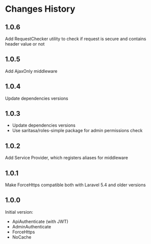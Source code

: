 # Changes History

1.0.6
-----
Add RequestChecker utility to check if request is secure and contains header value or not

1.0.5
-----
Add AjaxOnly middleware

1.0.4
-----
Update dependencies versions

1.0.3
-----
- Update dependencies versions
- Use saritasa/roles-simple package for admin permissions check

1.0.2
-----
Add Service Provider, which registers aliases for middleware

1.0.1
-----
Make ForceHttps compatible both with Laravel 5.4 and older versions

1.0.0
-----
Initial version:
* ApiAuthenticate (with JWT)
* AdminAuthenticate
* ForceHttps
* NoCache
